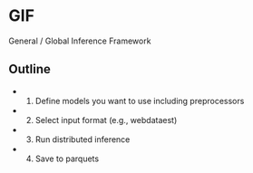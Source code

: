 # GIF
General / Global Inference Framework

## Outline

- 1. Define models you want to use including preprocessors
- 2. Select input format (e.g., webdataest)
- 3. Run distributed inference
- 4. Save to parquets
